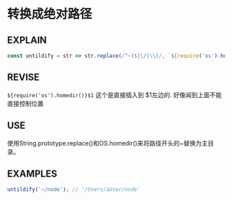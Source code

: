 # 转换成绝对路径

## EXPLAIN
```javascript
const untildify = str => str.replace(/^~($|\/|\\)/, `${require('os').homedir()}$1`);
```
## REVISE
`${require('os').homedir()}$1` 这个是直接插入到 $1左边的. 好像闻到上面不能直接控制位置

## USE
使用String.prototype.replace()和OS.homedir()来将路径开头的~替换为主目录。
## EXAMPLES
```javascript
untildify('~/node'); // '/Users/aUser/node'
````